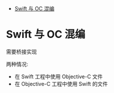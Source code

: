 <!-- TOC -->

- [Swift 与 OC 混编](#swift%E4%B8%8Eoc%E6%B7%B7%E7%BC%96)

<!-- /TOC -->

# Swift 与 OC 混编

需要桥接实现

两种情况:

- 在 Swift 工程中使用 Objective-C 文件
- 在 Objective-C 工程中使用 Swift 的文件
